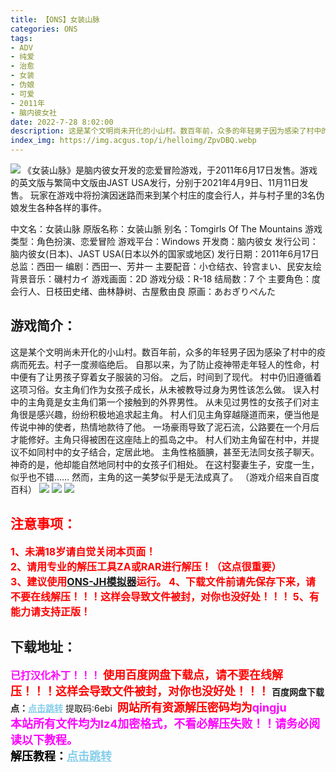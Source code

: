 ```yaml
---
title: 【ONS】女装山脉
categories: ONS
tags:
- ADV
- 纯爱
- 治愈
- 女装
- 伪娘
- 可爱
- 2011年
- 脑内彼女社
date: 2022-7-28 8:02:00
description: 这是某个文明尚未开化的小山村。数百年前，众多的年轻男子因为感染了村中的疫病而死去。村子一度濒临绝后。自那以来，为了防止疫神带走年轻人的性命，村中便有了让男孩子穿着女子服装的习俗。之后，时间到了现代。
index_img: https://img.acgus.top/i/helloimg/ZpvDBQ.webp
---
```

![](https://img.acgus.top/i/helloimg/ZpvDBQ.webp)
《女装山脉》是脑内彼女开发的恋爱冒险游戏，于2011年6月17日发售。游戏的英文版与繁简中文版由JAST USA发行，分别于2021年4月9日、11月11日发售。
玩家在游戏中将扮演因迷路而来到某个村庄的度会行人，并与村子里的3名伪娘发生各种各样的事件。

中文名：女装山脉
原版名称：女装山脈
别名：Tomgirls Of The Mountains
游戏类型：角色扮演、恋爱冒险
游戏平台：Windows
开发商：脑内彼女
发行公司：脑内彼女(日本)、JAST USA(日本以外的国家或地区)
发行日期：2011年6月17日
总监：西田一
编剧：西田一、芳井一
主要配音：小仓结衣、铃宫まい、民安友绘
背景音乐：磯村カイ
游戏画面：2D
游戏分级：R-18
结局数：7 个
主要角色：度会行人、日枝田史绪、曲林静树、古屋敷由良
原画：あおぎりぺんた

## 游戏简介：
这是某个文明尚未开化的小山村。数百年前，众多的年轻男子因为感染了村中的疫病而死去。村子一度濒临绝后。
自那以来，为了防止疫神带走年轻人的性命，村中便有了让男孩子穿着女子服装的习俗。
之后，时间到了现代。
村中仍旧遵循着这项习俗。女主角们作为女孩子成长，从未被教导过身为男性该怎么做。
误入村中的主角竟是女主角们第一个接触到的外界男性。
从未见过男性的女孩子们对主角很是感兴趣，纷纷积极地追求起主角。
村人们见主角穿越隧道而来，便当他是传说中神的使者，热情地款待了他。
一场豪雨导致了泥石流，公路要在一个月后才能修好。主角只得被困在这座陆上的孤岛之中。
村人们劝主角留在村中，并提议不如同村中的女子结合，定居此地。
主角性格腼腆，甚至无法同女孩子聊天。神奇的是，他却能自然地同村中的女孩子们相处。
在这村娶妻生子，安度一生，似乎也不错……
然而，主角的这一美梦似乎是无法成真了。
（游戏介绍来自百度百科）
![](https://img.acgus.top/i/helloimg/Zpvz7C.webp)
![](https://img.acgus.top/i/helloimg/ZpvpnS.webp)
![](https://img.acgus.top/i/helloimg/ZpvQFD.webp)








## <font color=#FF0000 >注意事项：</font>
<font color=#FF0000 size=3><b>1、未满18岁请自觉关闭本页面！  
2、请用专业的解压工具ZA或RAR进行解压！（这点很重要）           
3、建议使用[ONS-JH模拟器](https://wwi.lanzoui.com/imwAbsndlch)运行。
4、下载文件前请先保存下来，请不要在线解压！！！这样会导致文件被封，对你也没好处！！！
5、有能力请支持正版！</b></font>

## 下载地址：
<font color=#FF00FF size=3>**已打汉化补丁！！！**</font>
<font color=#FF0000 size=4>**使用百度网盘下载点，请不要在线解压！！！这样会导致文件被封，对你也没好处！！！**</font>
<b>百度网盘下载点：</b><a href="https://pan.baidu.com/s/17n1kJ5Jco6iiNGTEBhwsvA?pwd=6ebi" style="color: #87CEEB;"><b>点击跳转</b></a> 提取码:6ebi
<a style="padding: 0" href="https://post.qingju.org/AD/"><img style="max-width:100%" src="https://img.acgus.top/i/2024/07/478f689b8021d8d499ab43d21acf137a.gif" alt=""></a>
<b><font color=#FF0000 size=4>网站所有资源解压密码均为</b></font><b><font color=#FF00FF size=4>qingju</font><font color=#FF0000 ></font></b><br><b><font color=#FF00FF size=4>本站所有文件均为lz4加密格式，不看必解压失败！！请务必阅读以下教程。</b></font><br><b><font color=#000 size=4>解压教程：</b><a href="https://post.qingju.org/tutorial/000/" style="color: #87CEEB;"><b>点击跳转</b></a>
